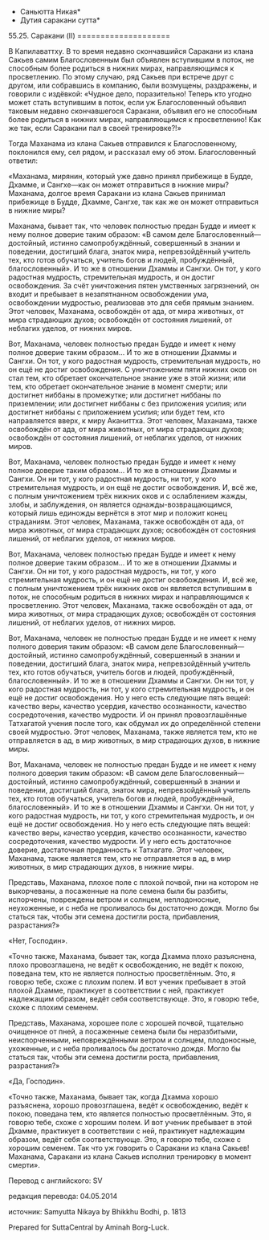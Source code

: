 * Саньютта Никая*
* Дутия саракани сутта*

55\.25\. Саракани \(II\)
\=\=\=\=\=\=\=\=\=\=\=\=\=\=\=\=\=\=\=\=

В Капилаваттху\. В то время недавно скончавшийся Саракани из клана Сакьев самим Благословенным был объявлен вступившим в поток, не способным более родиться в нижних мирах, направляющимся к просветлению\. По этому случаю, ряд Сакьев при встрече друг с другом, или собравшись в компанию, были возмущены, раздражены, и говорили с издёвкой: «Чудное дело, поразительно\! Теперь кто угодно может стать вступившим в поток, если уж Благословенный объявил таковым недавно скончавшегося Саракани, объявил его не способным более родиться в нижних мирах, направляющимся к просветлению\! Как же так, если Саракани пал в своей тренировке?\!»

Тогда Маханама из клана Сакьев отправился к Благословенному, поклонился ему, сел рядом, и рассказал ему об этом\. Благословенный ответил:

«Маханама, мирянин, который уже давно принял прибежище в Будде, Дхамме, и Сангхе—как он может отправиться в нижние миры? Маханама, долгое время Саракани из клана Сакьев принимал прибежище в Будде, Дхамме, Сангхе, так как же он может отправиться в нижние миры?

Маханама, бывает так, что человек полностью предан Будде и имеет к нему полное доверие таким образом: «В самом деле Благословенный—достойный, истинно самопробуждённый, совершенный в знании и поведении, достигший блага, знаток мира, непревзойдённый учитель тех, кто готов обучаться, учитель богов и людей, пробуждённый, благословенный»\. И то же в отношении Дхаммы и Сангхи\. Он тот, у кого радостная мудрость, стремительная мудрость, и он достиг освобождения\. За счёт уничтожения пятен умственных загрязнений, он входит и пребывает в незапятнанном освобождении ума, освобождении мудростью, реализовав это для себя прямым знанием\. Этот человек, Маханама, освобождён от ада, от мира животных, от мира страдающих духов; освобождён от состояния лишений, от неблагих уделов, от нижних миров\.

Вот, Маханама, человек полностью предан Будде и имеет к нему полное доверие таким образом… И то же в отношении Дхаммы и Сангхи\. Он тот, у кого радостная мудрость, стремительная мудрость, но он ещё не достиг освобождения\. С уничтожением пяти нижних оков он стал тем, кто обретает окончательное знание уже в этой жизни; или тем, кто обретает окончательное знание в момент смерти; или достигнет ниббаны в промежутке; или достигнет ниббаны по приземлении; или достигнет ниббаны с без приложения усилия; или достигнет ниббаны с приложением усилия; или будет тем, кто направляется вверх, к миру Аканиттха\. Этот человек, Маханама, также освобождён от ада, от мира животных, от мира страдающих духов; освобождён от состояния лишений, от неблагих уделов, от нижних миров\.

Вот, Маханама, человек полностью предан Будде и имеет к нему полное доверие таким образом… И то же в отношении Дхаммы и Сангхи\. Он ни тот, у кого радостная мудрость, ни тот, у кого стремительная мудрость, и он ещё не достиг освобождения\. И, всё же, с полным уничтожением трёх нижних оков и с ослаблением жажды, злобы, и заблуждения, он является однажды\-возвращающимся, который лишь единожды вернётся в этот мир и положит конец страданиям\. Этот человек, Маханама, также освобождён от ада, от мира животных, от мира страдающих духов; освобождён от состояния лишений, от неблагих уделов, от нижних миров\.

Вот, Маханама, человек полностью предан Будде и имеет к нему полное доверие таким образом… И то же в отношении Дхаммы и Сангхи\. Он ни тот, у кого радостная мудрость, ни тот, у кого стремительная мудрость, и он ещё не достиг освобождения\. И, всё же, с полным уничтожением трёх нижних оков он является вступившим в поток, не способным родиться в нижних мирах и направляющимся к просветлению\. Этот человек, Маханама, также освобождён от ада, от мира животных, от мира страдающих духов; освобождён от состояния лишений, от неблагих уделов, от нижних миров\.

Вот, Маханама, человек не полностью предан Будде и не имеет к нему полного доверия таким образом: «В самом деле Благословенный—достойный, истинно самопробуждённый, совершенный в знании и поведении, достигший блага, знаток мира, непревзойдённый учитель тех, кто готов обучаться, учитель богов и людей, пробуждённый, благословенный»\. И то же в отношении Дхаммы и Сангхи\. Он ни тот, у кого радостная мудрость, ни тот, у кого стремительная мудрость, и он ещё не достиг освобождения\. Но у него есть следующие пять вещей: качество веры, качество усердия, качество осознанности, качество сосредоточения, качество мудрости\. И он принял провозглашённые Татхагатой учения после того, как обдумал их до определённой степени своей мудростью\. Этот человек, Маханама, также является тем, кто не отправляется в ад, в мир животных, в мир страдающих духов, в нижние миры\.

Вот, Маханама, человек не полностью предан Будде и не имеет к нему полного доверия таким образом: «В самом деле Благословенный—достойный, истинно самопробуждённый, совершенный в знании и поведении, достигший блага, знаток мира, непревзойдённый учитель тех, кто готов обучаться, учитель богов и людей, пробуждённый, благословенный»\. И то же в отношении Дхаммы и Сангхи\. Он ни тот, у кого радостная мудрость, ни тот, у кого стремительная мудрость, и он ещё не достиг освобождения\. Но у него есть следующие пять вещей: качество веры, качество усердия, качество осознанности, качество сосредоточения, качество мудрости\. И у него есть достаточное доверие, достаточная преданность к Татхагате\. Этот человек, Маханама, также является тем, кто не отправляется в ад, в мир животных, в мир страдающих духов, в нижние миры\.

Представь, Маханама, плохое поле с плохой почвой, пни на котором не выкорчеваны, а посаженные на поле семена были бы разбиты, испорчены, повреждены ветром и солнцем, неплодоносные, неухоженные, и с неба не проливалось бы достаточно дождя\. Могло бы статься так, чтобы эти семена достигли роста, прибавления, разрастания?»

«Нет, Господин»\.

«Точно также, Маханама, бывает так, когда Дхамма плохо разъяснена, плохо провозглашена, не ведёт к освобождению, не ведёт к покою, поведана тем, кто не является полностью просветлённым\. Это, я говорю тебе, схоже с плохим полем\. И вот ученик пребывает в этой плохой Дхамме, практикует в соответствии с ней, практикует надлежащим образом, ведёт себя соответствующе\. Это, я говорю тебе, схоже с плохим семенем\.

Представь, Маханама, хорошее поле с хорошей почвой, тщательно очищенное от пней, а посаженные семена были бы неразбитыми, неиспорченными, неповреждёнными ветром и солнцем, плодоносные, ухоженные, и с неба проливалось бы достаточно дождя\. Могло бы статься так, чтобы эти семена достигли роста, прибавления, разрастания?»

«Да, Господин»\.

«Точно также, Маханама, бывает так, когда Дхамма хорошо разъяснена, хорошо провозглашена, ведёт к освобождению, ведёт к покою, поведана тем, кто является полностью просветлённым\. Это, я говорю тебе, схоже с хорошим полем\. И вот ученик пребывает в этой Дхамме, практикует в соответствии с ней, практикует надлежащим образом, ведёт себя соответствующе\. Это, я говорю тебе, схоже с хорошим семенем\. Так что уж говорить о Саракани из клана Сакьев\! Маханама, Саракани из клана Сакьев исполнил тренировку в момент смерти»\.

Перевод с английского: SV

редакция перевода: 04\.05\.2014

источник: Samyutta Nikaya by Bhikkhu Bodhi, p\. 1813

Prepared for SuttaCentral by Aminah Borg\-Luck\.